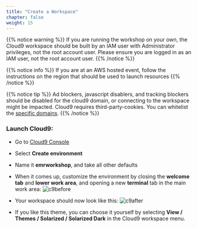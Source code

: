 ```yaml
---
title: "Create a Workspace"
chapter: false
weight: 15
---
```


{{% notice warning %}}
If you are running the workshop on your own, the Cloud9 workspace should be built by an IAM user with Administrator privileges, not the root account user. Please ensure you are logged in as an IAM user, not the root
account user.
{{% /notice %}}

{{% notice info %}}
If you are at an AWS hosted event, follow the instructions on the region that should be used to launch resources
{{% /notice %}}

{{% notice tip %}}
Ad blockers, javascript disablers, and tracking blockers should be disabled for
the cloud9 domain, or connecting to the workspace might be impacted.
Cloud9 requires third-party-cookies. You can whitelist the [specific domains]( https://docs.aws.amazon.com/cloud9/latest/user-guide/troubleshooting.html#troubleshooting-env-loading).
{{% /notice %}}

### Launch Cloud9:

- Go to [Cloud9 Console](https://console.aws.amazon.com/cloud9/home)
- Select **Create environment**
- Name it **emrworkshop**, and take all other defaults
- When it comes up, customize the environment by closing the **welcome tab**
and **lower work area**, and opening a new **terminal** tab in the main work area:
![c9before](/images/running-emr-spark-apps-on-spot/c9before.png)

- Your workspace should now look like this:
![c9after](/images/running-emr-spark-apps-on-spot/c9after.png)

- If you like this theme, you can choose it yourself by selecting **View / Themes / Solarized / Solarized Dark**
in the Cloud9 workspace menu.
